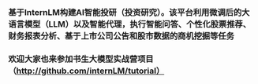 ### 基于InternLM构建AI智能投研（投资研究）。该平台利用微调后的大语言模型（LLM）以及智能代理，执行智能问答、个性化股票推荐、财务报表分析、基于上市公司公告和股市数据的商机挖掘等任务

### 欢迎大家也来参加书生大模型实战营项目（http://github.com/internLM/tutorial）
